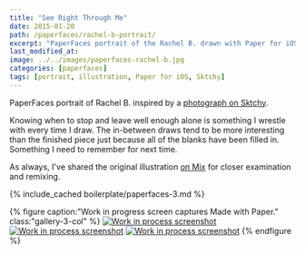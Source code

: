 ```yaml
---
title: "See Right Through Me"
date: 2015-01-20
path: /paperfaces/rachel-b-portrait/
excerpt: "PaperFaces portrait of the Rachel B. drawn with Paper for iOS on an iPad."
last_modified_at: 
image: ../../images/paperfaces-rachel-b.jpg
categories: [paperfaces]
tags: [portrait, illustration, Paper for iOS, Sktchy]
---
```


PaperFaces portrait of Rachel B. inspired by a [photograph on Sktchy](https://sktchy.com/Ptkxs).

Knowing when to stop and leave well enough alone is something I wrestle with every time I draw. The in-between draws tend to be more interesting than the finished piece just because all of the blanks have been filled in. Something I need to remember for next time.

As always, I've shared the original illustration [on Mix](https://mix.fiftythree.com/11098-Michael-Rose/1795397) for closer examination and remixing.

{% include_cached boilerplate/paperfaces-3.md %}

{% figure caption:"Work in progress screen captures Made with Paper." class:"gallery-3-col" %}
[![Work in process screenshot](../../images/paperfaces-rachel-b-process-1-600.jpg)](../../images/paperfaces-rachel-b-process-1-lg.jpg) [![Work in process screenshot](../../images/paperfaces-rachel-b-process-2-600.jpg)](../../images/paperfaces-rachel-b-process-2-lg.jpg) [![Work in process screenshot](../../images/paperfaces-rachel-b-process-3-600.jpg)](../../images/paperfaces-rachel-b-process-3-lg.jpg)
{% endfigure %}
